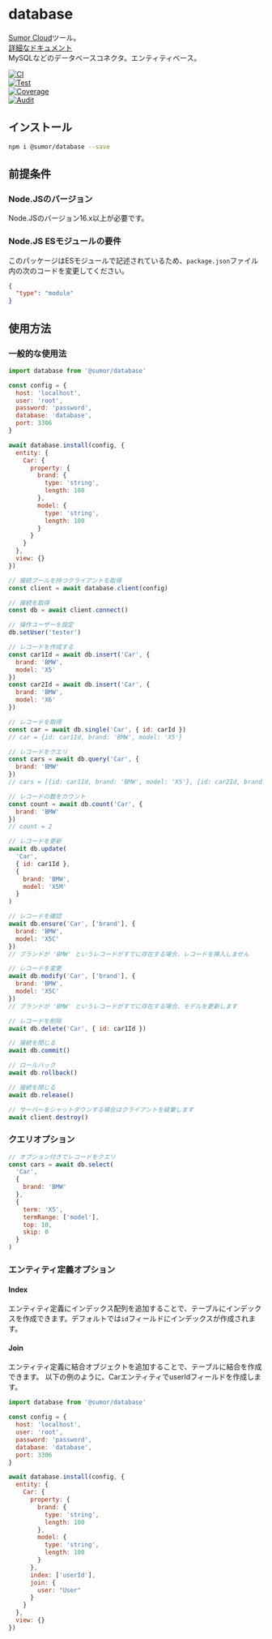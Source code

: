 # database

[Sumor Cloud](https://sumor.cloud)ツール。  
[詳細なドキュメント](https://sumor.cloud/database)  
MySQLなどのデータベースコネクタ。エンティティベース。

[![CI](https://github.com/sumor-cloud/database/actions/workflows/ci.yml/badge.svg)](https://github.com/sumor-cloud/database/actions/workflows/ci.yml)  
[![Test](https://github.com/sumor-cloud/database/actions/workflows/ut.yml/badge.svg)](https://github.com/sumor-cloud/database/actions/workflows/ut.yml)  
[![Coverage](https://github.com/sumor-cloud/database/actions/workflows/coverage.yml/badge.svg)](https://github.com/sumor-cloud/database/actions/workflows/coverage.yml)  
[![Audit](https://github.com/sumor-cloud/database/actions/workflows/audit.yml/badge.svg)](https://github.com/sumor-cloud/database/actions/workflows/audit.yml)

## インストール

```bash
npm i @sumor/database --save
```

## 前提条件

### Node.JSのバージョン

Node.JSのバージョン16.x以上が必要です。

### Node.JS ESモジュールの要件

このパッケージはESモジュールで記述されているため、`package.json`ファイル内の次のコードを変更してください。

```json
{
  "type": "module"
}
```

## 使用方法

### 一般的な使用法

```js
import database from '@sumor/database'

const config = {
  host: 'localhost',
  user: 'root',
  password: 'password',
  database: 'database',
  port: 3306
}

await database.install(config, {
  entity: {
    Car: {
      property: {
        brand: {
          type: 'string',
          length: 100
        },
        model: {
          type: 'string',
          length: 100
        }
      }
    }
  },
  view: {}
})

// 接続プールを持つクライアントを取得
const client = await database.client(config)

// 接続を取得
const db = await client.connect()

// 操作ユーザーを設定
db.setUser('tester')

// レコードを作成する
const car1Id = await db.insert('Car', {
  brand: 'BMW',
  model: 'X5'
})
const car2Id = await db.insert('Car', {
  brand: 'BMW',
  model: 'X6'
})

// レコードを取得
const car = await db.single('Car', { id: carId })
// car = {id: car1Id, brand: 'BMW', model: 'X5'}

// レコードをクエリ
const cars = await db.query('Car', {
  brand: 'BMW'
})
// cars = [{id: car1Id, brand: 'BMW', model: 'X5'}, {id: car2Id, brand: 'BMW', model: 'X6'}]

// レコードの数をカウント
const count = await db.count('Car', {
  brand: 'BMW'
})
// count = 2

// レコードを更新
await db.update(
  'Car',
  { id: car1Id },
  {
    brand: 'BMW',
    model: 'X5M'
  }
)

// レコードを確認
await db.ensure('Car', ['brand'], {
  brand: 'BMW',
  model: 'X5C'
})
// ブランドが 'BMW' というレコードがすでに存在する場合、レコードを挿入しません

// レコードを変更
await db.modify('Car', ['brand'], {
  brand: 'BMW',
  model: 'X5C'
})
// ブランドが 'BMW' というレコードがすでに存在する場合、モデルを更新します

// レコードを削除
await db.delete('Car', { id: car1Id })

// 接続を閉じる
await db.commit()

// ロールバック
await db.rollback()

// 接続を閉じる
await db.release()

// サーバーをシャットダウンする場合はクライアントを破棄します
await client.destroy()
```

### クエリオプション

```js
// オプション付きでレコードをクエリ
const cars = await db.select(
  'Car',
  {
    brand: 'BMW'
  },
  {
    term: 'X5',
    termRange: ['model'],
    top: 10,
    skip: 0
  }
)
```

### エンティティ定義オプション

#### Index
エンティティ定義にインデックス配列を追加することで、テーブルにインデックスを作成できます。デフォルトでは`id`フィールドにインデックスが作成されます。

#### Join
エンティティ定義に結合オブジェクトを追加することで、テーブルに結合を作成できます。
以下の例のように、CarエンティティでuserIdフィールドを作成します。

```js
import database from '@sumor/database'

const config = {
  host: 'localhost',
  user: 'root',
  password: 'password',
  database: 'database',
  port: 3306
}

await database.install(config, {
  entity: {
    Car: {
      property: {
        brand: {
          type: 'string',
          length: 100
        },
        model: {
          type: 'string',
          length: 100
        }
      },
      index: ['userId'],
      join: {
        user: "User"
      }
    }
  },
  view: {}
})

```